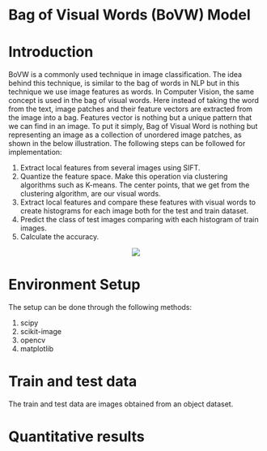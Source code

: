 # Bag of Visual Words (BoVW) Model
# Introduction
BoVW is a commonly used technique in image classification. The idea behind this technique, is similar to the bag of words in NLP but in this technique we use image features as words. In Computer Vision, the same concept is used in the bag of visual words. Here instead of taking the word from the text, image patches and their feature vectors are extracted from the image into a bag. Features vector is nothing but a unique pattern that we can find in an image. To put it simply, Bag of Visual Word is nothing but representing an image as a collection of unordered image patches, as shown in the below illustration.
The following steps can be followed for implementation:
1. Extract local features from several images using SIFT.
2. Quantize the feature space. Make this operation via clustering algorithms such as K-means. The center points, that we get from the clustering algorithm, are our visual words.
3. Extract local features and compare these features with visual words to create histograms for each image both for the test and train dataset.
4. Predict the class of test images comparing with each histogram of train images.
5. Calculate the accuracy.

<p align="center">
  <img src="https://user-images.githubusercontent.com/127694899/224573613-28ea3e95-14e0-4c83-9630-e4a90937b002.png" />
</p>

# Environment Setup
The setup can be done through the following methods:
1. scipy
2. scikit-image
3. opencv
4. matplotlib

# Train and test data
The train and test data are images obtained from an object dataset.

# Quantitative results 
